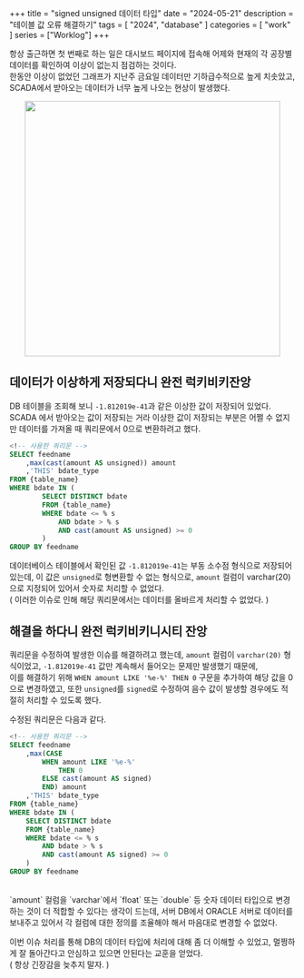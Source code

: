 +++
title = "signed unsigned 데이터 타입"
date = "2024-05-21"
description = "테이블 값 오류 해결하기"
tags = [
    "2024",
    "database"
]
categories = [
    "work"
]
series = ["Worklog"]
+++

항상 출근하면 첫 번째로 하는 일은 대시보드 페이지에 접속해 어제와 현재의 각 공장별 데이터를 확인하여 이상이 없는지 점검하는 것이다.<br>
한동안 이상이 없었던 그래프가 지난주 금요일 데이터만 기하급수적으로 높게 치솟았고, SCADA에서 받아오는 데이터가 너무 높게 나오는 현상이 발생했다.

<p align="center"><img src="https://github.com/user-attachments/assets/fecc2a85-8bc1-44de-b4f7-68601dc4ff8e" width="450"></p>

<!--more-->

## 데이터가 이상하게 저장되다니 완전 럭키비키잔앙

DB 테이블을 조회해 보니 `-1.812019e-41`과 같은 이상한 값이 저장되어 있었다. <br>
SCADA 에서 받아오는 값이 저장되는 거라 이상한 값이 저장되는 부분은 어쩔 수 없지만 데이터를 가져올 때 쿼리문에서 0으로 변환하려고 했다.

```sql
<!-- 사용한 쿼리문 -->
SELECT feedname
    ,max(cast(amount AS unsigned)) amount
    ,'THIS' bdate_type
FROM {table_name}
WHERE bdate IN (
        SELECT DISTINCT bdate
        FROM {table_name}
        WHERE bdate <= % s
            AND bdate > % s
            AND cast(amount AS unsigned) >= 0
        )
GROUP BY feedname
```

데이터베이스 테이블에서 확인된 값 `-1.812019e-41`는 부동 소수점 형식으로 저장되어 있는데, 이 값은 `unsigned`로 형변환할 수 없는 형식으로, `amount` 컬럼이 varchar(20)으로 지정되어 있어서 숫자로 처리할 수 없었다. <br>
( 이러한 이슈로 인해 해당 쿼리문에서는 데이터를 올바르게 처리할 수 없었다. )

## 해결을 하다니 완전 럭키비키니시티 잔앙

쿼리문을 수정하여 발생한 이슈를 해결하려고 했는데, `amount` 컬럼이 `varchar(20)` 형식이었고, `-1.812019e-41` 값만 계속해서 들어오는 문제만 발생했기 때문에, <br>
이를 해결하기 위해 `WHEN amount LIKE '%e-%' THEN 0` 구문을 추가하여 해당 값을 0으로 변경하였고, 또한 `unsigned`를 `signed`로 수정하여 음수 값이 발생할 경우에도 적절히 처리할 수 있도록 했다.

수정된 쿼리문은 다음과 같다.

```sql
<!-- 사용한 쿼리문 -->
SELECT feedname
    ,max(CASE 
        WHEN amount LIKE '%e-%'
            THEN 0
        ELSE cast(amount AS signed)
        END) amount
    ,'THIS' bdate_type
FROM {table_name}
WHERE bdate IN (
    SELECT DISTINCT bdate
    FROM {table_name}
    WHERE bdate <= % s
        AND bdate > % s
        AND cast(amount AS signed) >= 0
    )
GROUP BY feedname
```

<br>
`amount` 컬럼을 `varchar`에서 `float` 또는 `double` 등 숫자 데이터 타입으로 변경하는 것이 더 적합할 수 있다는 생각이 드는데, 서버 DB에서 ORACLE 서버로 데이터를 보내주고 있어서 각 컬럼에 대한 정의를 조율해야 해서 마음대로 변경할 수 없었다. <br>

이번 이슈 처리를 통해 DB의 데이터 타입에 처리에 대해 좀 더 이해할 수 있었고, 멀쩡하게 잘 돌아간다고 안심하고 있으면 안된다는 교훈을 얻었다. <br>
( 항상 긴장감을 늦추지 말자. )

